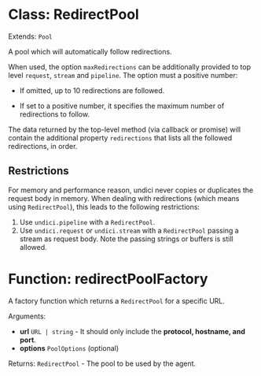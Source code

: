 # Class: RedirectPool

Extends: `Pool`

A pool which will automatically follow redirections.

When used, the option `maxRedirections` can be additionally provided to top level `request`, `stream` and `pipeline`. The option must a positive number:

* If omitted, up to 10 redirections are followed.

* If set to a positive number, it specifies the maximum number of redirections to follow.

The data returned by the top-level method (via callback or promise) will contain the additional property `redirections` that lists all the followed redirections, in order.

## Restrictions

For memory and performance reason, undici never copies or duplicates the request body in memory. When dealing with redirections (which means using `RedirectPool`), this leads to the following restrictions:

1. Use `undici.pipeline` with a `RedirectPool`.
2. Use `undici.request` or `undici.stream` with a `RedirectPool` passing a stream as request body. Note the passing strings or buffers is still allowed.

# Function: redirectPoolFactory

A factory function which returns a `RedirectPool` for a specific URL.

Arguments:

* **url** `URL | string` - It should only include the **protocol, hostname, and port**.
* **options** `PoolOptions` (optional)

Returns: `RedirectPool` - The pool to be used by the agent.